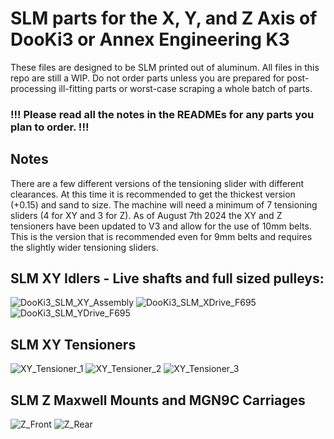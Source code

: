 # SLM parts for the X, Y, and Z Axis of DooKi3 or Annex Engineering K3
These files are designed to be SLM printed out of aluminum.  All files in this repo are still a WIP.  Do not order parts unless you are prepared for post-processing ill-fitting parts or worst-case scraping a whole batch of parts.

### !!! Please read all the notes in the READMEs for any parts you plan to order. !!!

## Notes
There are a few different versions of the tensioning slider with different clearances.  At this time it is recommended to get the thickest version (+0.15) and sand to size. The machine will need a minimum of 7 tensioning sliders (4 for XY and 3 for Z).  As of August 7th 2024 the XY and Z tensioners have been updated to V3 and allow for the use of 10mm belts.  This is the version that is recommended even for 9mm belts and requires the slightly wider tensioning sliders.

## SLM XY Idlers - Live shafts and full sized pulleys:
![DooKi3_SLM_XY_Assembly](MP_DooKi3_XY_Stuff/XY_Idlers/Images/DooKi3_SLM_XY_Assembly_V6.png)
![DooKi3_SLM_XDrive_F695](MP_DooKi3_XY_Stuff/XY_Idlers/Images/DooKi3_SLM_XDriveFront_F695_V6.png)
![DooKi3_SLM_YDrive_F695](MP_DooKi3_XY_Stuff/XY_Idlers/Images/DooKi3_SLM_YDrive_F695_V6.png)

## SLM XY Tensioners
![XY_Tensioner_1](MP_DooKi3_XY_Stuff/XY_Tensioners/Images/XY_Tensioner_1.png)
![XY_Tensioner_2](MP_DooKi3_XY_Stuff/XY_Tensioners/Images/XY_Tensioner_2.png)
![XY_Tensioner_3](MP_DooKi3_XY_Stuff/XY_Tensioners/Images/XY_Tensioner_3.png)

## SLM Z Maxwell Mounts and MGN9C Carriages
![Z_Front](MP_DooKi3_Z_Stuff/Images/Z_Front_V3.png)
![Z_Rear](MP_DooKi3_Z_Stuff/Images/Z_Rear_V3.png)

